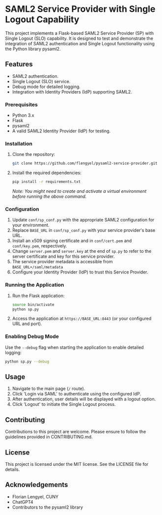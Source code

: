 # SAML2 Service Provider with Single Logout Capability

This project implements a Flask-based SAML2 Service Provider (SP) with Single Logout (SLO) capability. It is designed to test and demonstrate the integration of SAML2 authentication and Single Logout functionality using the Python library pysaml2.

## Features

- SAML2 authentication.
- Single Logout (SLO) service.
- Debug mode for detailed logging.
- Integration with Identity Providers (IdP) supporting SAML2.

### Prerequisites

- Python 3.x
- Flask
- pysaml2
- A valid SAML2 Identity Provider (IdP) for testing.

### Installation

1. Clone the repository:

   ```bash
   git clone https://github.com/flengyel/pysaml2-service-provider.git
   ```

2. Install the required dependencies:

   ```bash
   pip install -r requirements.txt
   ```

   *Note: You might need to create and activate a virtual environment before running the above command.*

### Configuration

1. Update `conf/sp_conf.py` with the appropriate SAML2 configuration for your environment.
2. Replace `BASE_URL` in `conf/sp_conf.py` with your service provider's base URL.
3. Install an x509 signing certificate and in `conf/cert.pem` and `conf/key.pem`, respectively.
4. Change `server.pem` and `server.key` at the end of `sp.py` to refer to the server certificate and key for this service provider. 
5. The service provider metadata is accessible from `BASE_URL+/saml/metadata`
6. Configure your Identity Provider (IdP) to trust this Service Provider.

### Running the Application

1. Run the Flask application:

   ```bash
   source bin/activate
   python sp.py
   ```

2. Access the application at `https://BASE_URL:8443` (or your configured URL and port).

### Enabling Debug Mode

Use the `--debug` flag when starting the application to enable detailed logging:

```bash
python sp.py --debug
```

## Usage

1. Navigate to the main page (`/` route).
2. Click 'Login via SAML' to authenticate using the configured IdP.
3. After authentication, user details will be displayed with a logout option.
4. Click 'Logout' to initiate the Single Logout process.

## Contributing

Contributions to this project are welcome. Please ensure to follow the guidelines provided in CONTRIBUTING.md.

## License

This project is licensed under the MIT license. See the LICENSE file for details.

## Acknowledgements

- Florian Lengyel, CUNY
- ChatGPT4
- Contributors to the pysaml2 library

